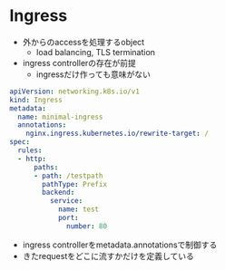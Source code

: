 # Ingress

* 外からのaccessを処理するobject
  * load balancing, TLS termination
* ingress controllerの存在が前提
  * ingressだけ作っても意味がない

```yaml
apiVersion: networking.k8s.io/v1
kind: Ingress
metadata:
  name: minimal-ingress
  annotations:
    nginx.ingress.kubernetes.io/rewrite-target: /
spec:
  rules:
  - http:
      paths:
      - path: /testpath
        pathType: Prefix
        backend:
          service:
            name: test
            port:
              number: 80
```

* ingress controllerをmetadata.annotationsで制御する
* きたrequestをどこに流すかだけを定義している
